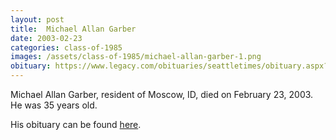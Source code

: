 ```yaml
---
layout: post
title:  Michael Allan Garber
date: 2003-02-23
categories: class-of-1985
images: /assets/class-of-1985/michael-allan-garber-1.png
obituary: https://www.legacy.com/obituaries/seattletimes/obituary.aspx?page=lifestory&pid=823767
---
```

Michael Allan Garber, resident of Moscow, ID, died on February 23, 2003. He was 35 years old.

His obituary can be found [here](https://www.legacy.com/obituaries/seattletimes/obituary.aspx?page=lifestory&pid=823767).
